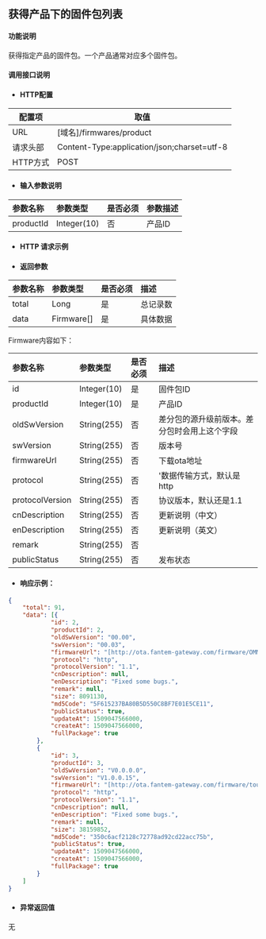 ## 获得产品下的固件包列表

#### 功能说明

获得指定产品的固件包。一个产品通常对应多个固件包。

#### 调用接口说明

* #### HTTP配置

| 配置项 | 取值 |
| --- | --- |
| URL | \[域名\]/firmwares/product|
| 请求头部 | Content-Type:application/json;charset=utf-8 |
| HTTP方式 | POST|

* #### 输入参数说明

| 参数名称 | 参数类型 | 是否必须 | 参数描述 |
| :--- | :--- | :--- | :--- |
| productId| Integer\(10\) | 否 |产品ID |


* #### HTTP 请求示例


* #### 返回参数
| 参数名称 | 参数类型 | 是否必须 | 描述 |
| :--- | :--- | :--- | :--- |
| total | Long | 是 | 总记录数 |
| data | Firmware\[\] | 是 | 具体数据 |

Firmware内容如下：

| 参数名称 | 参数类型 | 是否必须 | 描述 |
| :--- | :--- | :--- | :--- |
| id | Integer\(10\) | 是 | 固件包ID |
| productId | Integer\(10\) | 是 | 产品ID |
| oldSwVersion | String\(255\) | 否 | 差分包的源升级前版本。差分包时会用上这个字段 |
| swVersion | String\(255\) | 否 | 版本号 |
| firmwareUrl | String\(255\) | 否 | 下载ota地址 |
| protocol | String\(255\) | 否 | '数据传输方式，默认是http |
| protocolVersion | String\(255\) | 否 | 协议版本，默认还是1.1 |
| cnDescription | String\(255\) | 否 | 更新说明（中文） |
| enDescription | String\(255\) | 否 | 更新说明（英文） |
| remark | String\(255\) | 否 | |
| publicStatus | String\(255\) | 否 | 发布状态 |

* #### 响应示例：

```json
{
	"total": 91,
	"data": [{
			"id": 2,
			"productId": 2,
			"oldSwVersion": "00.00",
			"swVersion": "00.03",
			"firmwareUrl": "[http://ota.fantem-gateway.com/firmware/OMMICUBE/1/1-0/OMMICUBE-00.03.apk](http://ota.fantem-gateway.com/firmware/OMMICUBE/1/1-0/OMMICUBE-00.03.apk)",
			"protocol": "http",
			"protocolVersion": "1.1",
			"cnDescription": null,
			"enDescription": "Fixed some bugs.",
			"remark": null,
			"size": 8091130,
			"md5Code": "5F615237BA80B5D550C8BF7E01E5CE11",
			"publicStatus": true,
			"updateAt": 1509047566000,
			"createAt": 1509047566000,
			"fullPackage": true
		},
		{
			"id": 3,
			"productId": 3,
			"oldSwVersion": "V0.0.0.0",
			"swVersion": "V1.0.0.15",
			"firmwareUrl": "[http://ota.fantem-gateway.com/firmware/touch/0/1-0/touch-V1.0.0.15.apk](http://ota.fantem-gateway.com/firmware/touch/0/1-0/touch-V1.0.0.15.apk)",
			"protocol": "http",
			"protocolVersion": "1.1",
			"cnDescription": null,
			"enDescription": "Fixed some bugs.",
			"remark": null,
			"size": 38159852,
			"md5Code": "350c6acf2128c72778ad92cd22acc75b",
			"publicStatus": true,
			"updateAt": 1509047566000,
			"createAt": 1509047566000,
			"fullPackage": true
		}
	]
}
```


* #### 异常返回值

无



